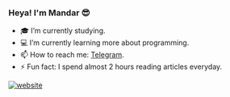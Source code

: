 
### Heya! I'm Mandar 😎

- 🎓 I’m currently studying.
- 💻 I’m currently learning more about programming.
- 📫 How to reach me: [Telegram](https://t.me/mandar108/).
- ⚡ Fun fact: I spend almost 2 hours reading articles everyday.

[![website](https://img.shields.io/badge/Website-Mandar_Patkar-cc99ff?style=flat-square&logo=firefox)](https://patkarmandar.github.io/)
